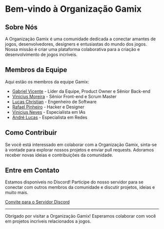 # Bem-vindo à Organização Gamix

## Sobre Nós

A Organização Gamix é uma comunidade dedicada a conectar amantes de jogos, desenvolvedores, designers e entusiastas do mundo dos jogos. Nossa missão é criar uma plataforma colaborativa para a criação e desenvolvimento de jogos incríveis.

## Membros da Equipe

Aqui estão os membros da equipe Gamix:

- [Gabriel Vicente](https://github.com/gabrielOliv1) - Líder da Equipe, Product Owner e Sênior Back-end
- [Vinicius Moreira](https://github.com/ViniMS05) - Sênior Front-end e Scrum Master
- [Lucas Christian](https://github.com/Lucas-Christian) - Engenheiro de Software
- [Rafael Pinheiro](https://github.com/HG570) - Hacker e Designer
- [Vinicius Neves](https://github.com/ViniciusONevesRodrigues) - Especialista em IAs
- [André Lucas](https://github.com/andrelucassouzasilva) - Especialista em Redes

## Como Contribuir

Se você está interessado em colaborar com a Organização Gamix, sinta-se à vontade para explorar nossos projetos e enviar pull requests. Adoramos receber novas ideias e contribuições da comunidade.

## Entre em Contato

Estamos disponíveis no Discord! Participe do nosso servidor para se conectar com outros membros da comunidade e discutir projetos, ideias e muito mais.

[Convite para o Servidor Discord](https://discord.gg/JzprS2wWBu)

---

Obrigado por visitar a Organização Gamix! Esperamos colaborar com você em projetos incríveis relacionados a jogos.
